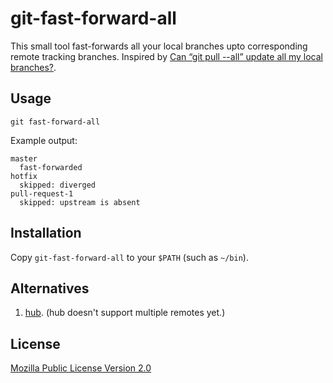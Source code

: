# git-fast-forward-all

This small tool fast-forwards all your local branches upto corresponding remote tracking branches.
Inspired by [Can “git pull --all” update all my local branches?](https://stackoverflow.com/questions/4318161/can-git-pull-all-update-all-my-local-branches).

## Usage

```
git fast-forward-all
```

Example output:

```
master
  fast-forwarded
hotfix
  skipped: diverged
pull-request-1
  skipped: upstream is absent
```

## Installation

Copy `git-fast-forward-all` to your `$PATH` (such as `~/bin`).

## Alternatives

1. [hub](https://github.com/github/hub). (hub doesn't support multiple remotes yet.)

## License

[Mozilla Public License Version 2.0](https://www.mozilla.org/en-US/MPL/2.0/)
